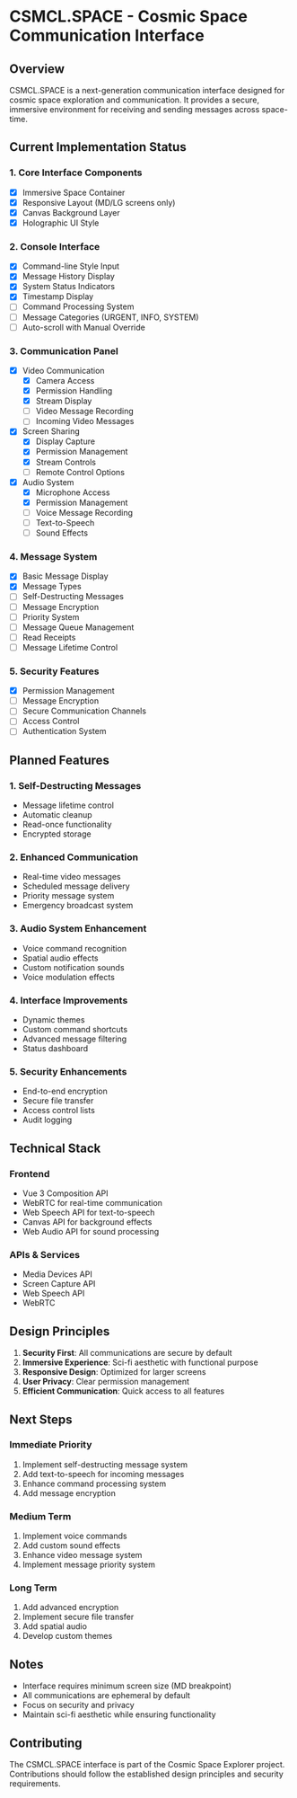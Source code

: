 # CSMCL.SPACE - Cosmic Space Communication Interface

## Overview
CSMCL.SPACE is a next-generation communication interface designed for cosmic space exploration and communication. It provides a secure, immersive environment for receiving and sending messages across space-time.

## Current Implementation Status

### 1. Core Interface Components
- [x] Immersive Space Container
- [x] Responsive Layout (MD/LG screens only)
- [x] Canvas Background Layer
- [x] Holographic UI Style

### 2. Console Interface
- [x] Command-line Style Input
- [x] Message History Display
- [x] System Status Indicators
- [x] Timestamp Display
- [ ] Command Processing System
- [ ] Message Categories (URGENT, INFO, SYSTEM)
- [ ] Auto-scroll with Manual Override

### 3. Communication Panel
- [x] Video Communication
  - [x] Camera Access
  - [x] Permission Handling
  - [x] Stream Display
  - [ ] Video Message Recording
  - [ ] Incoming Video Messages
  
- [x] Screen Sharing
  - [x] Display Capture
  - [x] Permission Management
  - [x] Stream Controls
  - [ ] Remote Control Options

- [x] Audio System
  - [x] Microphone Access
  - [x] Permission Management
  - [ ] Voice Message Recording
  - [ ] Text-to-Speech
  - [ ] Sound Effects

### 4. Message System
- [x] Basic Message Display
- [x] Message Types
- [ ] Self-Destructing Messages
- [ ] Message Encryption
- [ ] Priority System
- [ ] Message Queue Management
- [ ] Read Receipts
- [ ] Message Lifetime Control

### 5. Security Features
- [x] Permission Management
- [ ] Message Encryption
- [ ] Secure Communication Channels
- [ ] Access Control
- [ ] Authentication System

## Planned Features

### 1. Self-Destructing Messages
- Message lifetime control
- Automatic cleanup
- Read-once functionality
- Encrypted storage

### 2. Enhanced Communication
- Real-time video messages
- Scheduled message delivery
- Priority message system
- Emergency broadcast system

### 3. Audio System Enhancement
- Voice command recognition
- Spatial audio effects
- Custom notification sounds
- Voice modulation effects

### 4. Interface Improvements
- Dynamic themes
- Custom command shortcuts
- Advanced message filtering
- Status dashboard

### 5. Security Enhancements
- End-to-end encryption
- Secure file transfer
- Access control lists
- Audit logging

## Technical Stack

### Frontend
- Vue 3 Composition API
- WebRTC for real-time communication
- Web Speech API for text-to-speech
- Canvas API for background effects
- Web Audio API for sound processing

### APIs & Services
- Media Devices API
- Screen Capture API
- Web Speech API
- WebRTC

## Design Principles
1. **Security First**: All communications are secure by default
2. **Immersive Experience**: Sci-fi aesthetic with functional purpose
3. **Responsive Design**: Optimized for larger screens
4. **User Privacy**: Clear permission management
5. **Efficient Communication**: Quick access to all features

## Next Steps

### Immediate Priority
1. Implement self-destructing message system
2. Add text-to-speech for incoming messages
3. Enhance command processing system
4. Add message encryption

### Medium Term
1. Implement voice commands
2. Add custom sound effects
3. Enhance video message system
4. Implement message priority system

### Long Term
1. Add advanced encryption
2. Implement secure file transfer
3. Add spatial audio
4. Develop custom themes

## Notes
- Interface requires minimum screen size (MD breakpoint)
- All communications are ephemeral by default
- Focus on security and privacy
- Maintain sci-fi aesthetic while ensuring functionality

## Contributing
The CSMCL.SPACE interface is part of the Cosmic Space Explorer project. Contributions should follow the established design principles and security requirements.

